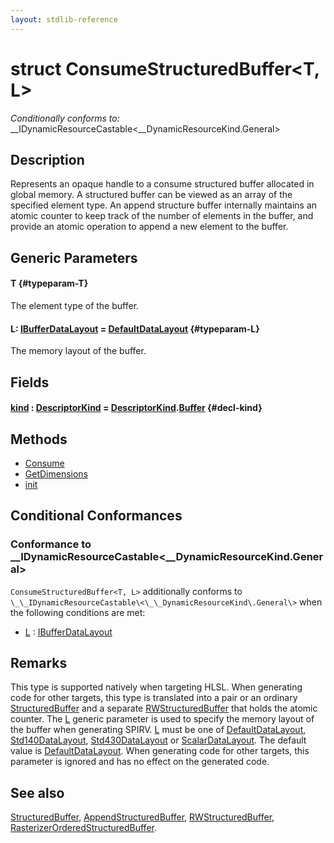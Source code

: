 ```yaml
---
layout: stdlib-reference
---
```


# struct ConsumeStructuredBuffer\<T, L\>

*Conditionally conforms to:* \_\_IDynamicResourceCastable\<\_\_DynamicResourceKind\.General\>

## Description

Represents an opaque handle to a consume structured buffer allocated in global memory.
A structured buffer can be viewed as an array of the specified element type.
An append structure buffer internally maintains an atomic counter to keep track of the number of elements in the buffer,
and provide an atomic operation to append a new element to the buffer.

## Generic Parameters

#### T {#typeparam-T}
The element type of the buffer.

#### L: [IBufferDataLayout](/stdlib-reference/interfaces/ibufferdatalayout-017b/index) = [DefaultDataLayout](/stdlib-reference/types/defaultdatalayout-07b/index) {#typeparam-L}
The memory layout of the buffer.


## Fields

#### [kind](/stdlib-reference/types/consumestructuredbuffer-07h/kind) : [DescriptorKind](/stdlib-reference/types/descriptorkind-0a/index) = [DescriptorKind](/stdlib-reference/types/descriptorkind-0a/index)\.[Buffer](/stdlib-reference/types/descriptorkind-0a/index#decl-Buffer) {#decl-kind}

## Methods

* [Consume](/stdlib-reference/types/consumestructuredbuffer-07h/consume-0)
* [GetDimensions](/stdlib-reference/types/consumestructuredbuffer-07h/getdimensions-03)
* [init](/stdlib-reference/types/consumestructuredbuffer-07h/init)

## Conditional Conformances

### Conformance to \_\_IDynamicResourceCastable\<\_\_DynamicResourceKind\.General\>
`ConsumeStructuredBuffer<T, L>` additionally conforms to `\_\_IDynamicResourceCastable\<\_\_DynamicResourceKind\.General\>` when the following conditions are met:

  * [L](/stdlib-reference/types/consumestructuredbuffer-07h/index#typeparam-L) : [IBufferDataLayout](/stdlib-reference/interfaces/ibufferdatalayout-017b/index)
## Remarks


This type is supported natively when targeting HLSL.
When generating code for other targets, this type is translated into a pair or an ordinary <span class='code'><a href="/stdlib-reference/types/structuredbuffer-0a/index" class="code_type">StructuredBuffer</a></span> and
a separate <span class='code'><a href="/stdlib-reference/types/rwstructuredbuffer-012c/index" class="code_type">RWStructuredBuffer</a></span> that holds the atomic counter.
The <span class='code'><a href="/stdlib-reference/types/consumestructuredbuffer-07h/index#typeparam-L" class="code_type">L</a></span> generic parameter is used to specify the memory layout of the buffer when
generating SPIRV.
<span class='code'><a href="/stdlib-reference/types/consumestructuredbuffer-07h/index#typeparam-L" class="code_type">L</a></span> must be one of <span class='code'><a href="/stdlib-reference/types/defaultdatalayout-07b/index" class="code_type">DefaultDataLayout</a></span>, <span class='code'><a href="/stdlib-reference/types/std140datalayout-06a/index" class="code_type">Std140DataLayout</a></span>, <span class='code'><a href="/stdlib-reference/types/std430datalayout-06a/index" class="code_type">Std430DataLayout</a></span> or <span class='code'><a href="/stdlib-reference/types/scalardatalayout-06a/index" class="code_type">ScalarDataLayout</a></span>.
The default value is <span class='code'><a href="/stdlib-reference/types/defaultdatalayout-07b/index" class="code_type">DefaultDataLayout</a></span>.
When generating code for other targets, this parameter is ignored and has no effect on the generated code.

## See also

<span class='code'><a href="/stdlib-reference/types/structuredbuffer-0a/index" class="code_type">StructuredBuffer</a></span>, <span class='code'><a href="/stdlib-reference/types/appendstructuredbuffer-06g/index" class="code_type">AppendStructuredBuffer</a></span>, <span class='code'><a href="/stdlib-reference/types/rwstructuredbuffer-012c/index" class="code_type">RWStructuredBuffer</a></span>, <span class='code'><a href="/stdlib-reference/types/rasterizerorderedstructuredbuffer-0ahr/index" class="code_type">RasterizerOrderedStructuredBuffer</a></span>.


